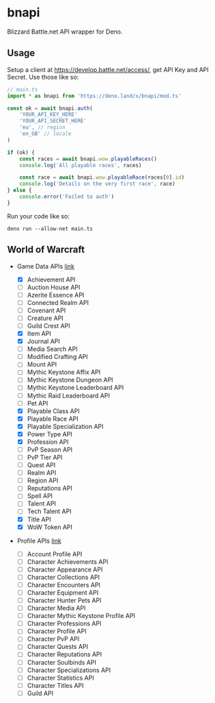 # bnapi

Blizzard Battle.net API wrapper for Deno.

## Usage

Setup a client at https://develop.battle.net/access/, get API Key and API Secret. Use those like so:

```ts
// main.ts
import * as bnapi from 'https://deno.land/x/bnapi/mod.ts'

const ok = await bnapi.auth(
    'YOUR_API_KEY_HERE'
    'YOUR_API_SECRET_HERE'
    'eu', // region
    'en_GB' // locale
)

if (ok) {
    const races = await bnapi.wow.playableRaces()
    console.log('All playable races', races)

    const race = await bnapi.wow.playableRace(races[0].id)
    console.log('Details on the very first race', race)
} else {
    console.error('Failed to auth')
}
```

Run your code like so:

```
deno run --allow-net main.ts
```

## World of Warcraft

- Game Data APIs [link](https://develop.battle.net/documentation/world-of-warcraft/game-data-apis)

    - [x] Achievement API
    - [ ] Auction House API
    - [ ] Azerite Essence API
    - [ ] Connected Realm API
    - [ ] Covenant API
    - [ ] Creature API
    - [ ] Guild Crest API
    - [x] Item API
    - [x] Journal API
    - [ ] Media Search API
    - [ ] Modified Crafting API
    - [ ] Mount API
    - [ ] Mythic Keystone Affix API
    - [ ] Mythic Keystone Dungeon API
    - [ ] Mythic Keystone Leaderboard API
    - [ ] Mythic Raid Leaderboard API
    - [ ] Pet API
    - [x] Playable Class API
    - [x] Playable Race API
    - [x] Playable Specialization API
    - [x] Power Type API
    - [x] Profession API
    - [ ] PvP Season API
    - [ ] PvP Tier API
    - [ ] Quest API
    - [ ] Realm API
    - [ ] Region API
    - [ ] Reputations API
    - [ ] Spell API
    - [ ] Talent API
    - [ ] Tech Talent API
    - [x] Title API
    - [x] WoW Token API

- Profile APIs [link](https://develop.battle.net/documentation/world-of-warcraft/profile-apis)

    - [ ] Account Profile API
    - [ ] Character Achievements API
    - [ ] Character Appearance API
    - [ ] Character Collections API
    - [ ] Character Encounters API
    - [ ] Character Equipment API
    - [ ] Character Hunter Pets API
    - [ ] Character Media API
    - [ ] Character Mythic Keystone Profile API
    - [ ] Character Professions API
    - [ ] Character Profile API
    - [ ] Character PvP API
    - [ ] Character Quests API
    - [ ] Character Reputations API
    - [ ] Character Soulbinds API
    - [ ] Character Specializations API
    - [ ] Character Statistics API
    - [ ] Character Titles API
    - [ ] Guild API
